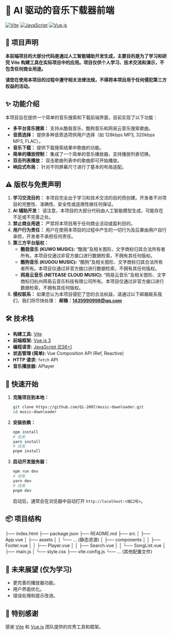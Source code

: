# 🎵 AI 驱动的音乐下载器前端

[![Vite](https://img.shields.io/badge/Vite-3.x-blueviolet)](https://vitejs.dev/)
[![JavaScript](https://img.shields.io/badge/JavaScript-ES6%2B-yellow)](https://developer.mozilla.org/en-US/docs/Web/JavaScript)
[![Vue.js](https://img.shields.io/badge/Vue.js-3.x-brightgreen)](https://vuejs.org/)

## 📢 项目声明

**本前端项目的大部分代码是通过人工智能辅助开发生成，主要目的是为了学习和研究 Vite 构建工具在实际项目中的应用。项目仅供个人学习、技术交流和演示，不包含任何商业用途。**

**请您在使用本项目的过程中遵守相关法律法规，不得将本项目用于任何侵犯第三方权益的活动。**

## ✨ 功能介绍

本项目旨在提供一个简单的音乐搜索和下载前端界面，目前实现了以下功能：

* **多平台音乐搜索：** 支持从酷我音乐、酷狗音乐和网易云音乐搜索歌曲。
* **音质选择：** 提供多种音质选项供用户选择（如 128kbps MP3, 320kbps MP3, FLAC）。
* **音乐下载：** 提供下载搜索结果中歌曲的功能。
* **简单的播放控制：** 集成了一个简单的音乐播放器，支持播放列表切换。
* **双击列表播放：** 双击歌曲列表中的歌曲即可开始播放。
* **响应式布局：** 针对不同屏幕尺寸进行了基本的布局适配。

## ⚠️ 版权与免责声明

1.  **学习交流目的：** 本项目完全出于学习和技术交流的目的而创建。开发者不对项目的完整性、准确性、安全性或适用性做任何保证。
2.  **AI 辅助开发：** 请注意，本项目的大部分代码由人工智能模型生成，可能存在不足或不完善之处。
3.  **禁止商业用途：** 严禁将本项目用于任何商业活动或盈利目的。
4.  **用户行为责任：** 用户在使用本项目的过程中产生的一切行为及后果由用户自行承担，开发者不承担任何责任。
5.  **第三方平台版权：**
    * **酷我音乐 (KUWO MUSIC):** “酷我”及相关图形、文字商标归其合法所有者所有。本项目仅通过非官方接口进行数据检索，不拥有其任何版权。
    * **酷狗音乐 (KUGOU MUSIC):** “酷狗”及相关图形、文字商标归其合法所有者所有。本项目仅通过非官方接口进行数据检索，不拥有其任何版权。
    * **网易云音乐 (NETEASE CLOUD MUSIC):** “网易云音乐”及相关图形、文字商标归杭州网易云音乐科技有限公司所有。本项目仅通过非官方接口进行数据检索，不拥有其任何版权。
6.  **侵权联系：** 如果您认为本项目侵犯了您的合法权益，请通过以下邮箱联系我们，我们将尽快处理：
    **邮箱：1435990998@qq.com**

## 🛠️ 技术栈

* **构建工具:** [Vite](https://vitejs.dev/)
* **前端框架:** [Vue.js 3](https://vuejs.org/)
* **编程语言:** [JavaScript (ES6+)](https://developer.mozilla.org/en-US/docs/Web/JavaScript)
* **状态管理 (简单):** Vue Composition API (Ref, Reactive)
* **HTTP 请求:** `fetch` API
* **音乐播放器:** APlayer

## 🚀 快速开始

1.  **克隆项目到本地：**

    ```bash
    git clone https://github.com/Qi-2007/music-downloader.git
    cd music-downloader
    ```

2.  **安装依赖：**

    ```bash
    npm install
    # 或者
    yarn install
    # 或者
    pnpm install
    ```

3.  **启动开发服务器：**

    ```bash
    npm run dev
    # 或者
    yarn dev
    # 或者
    pnpm dev
    ```

    启动后，通常会在浏览器中自动打开 `http://localhost:<端口号>`。

## 📦 项目结构

├── index.html
├── package.json
├── README.md
├── src
│   ├── App.vue
│   ├── assets
│   │   └── ... (静态资源)
│   ├── components
│   │   ├── Footer.vue
│   │   ├── Player.vue
│   │   ├── Search.vue
│   │   └── SongList.vue
│   ├── main.js
│   └── style.css
├── vite.config.js
└── ... (其他配置文件)


## 📄 未来展望 (仅为学习)

* 更完善的播放器功能。
* 用户界面优化。
* 错误处理和提示改进。

## 🙏 特别感谢

感谢 [Vite](https://vitejs.dev/) 和 [Vue.js](https://vuejs.org/) 团队提供的优秀工具和框架。
